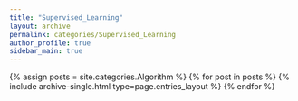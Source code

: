 ```yaml
---
title: "Supervised_Learning"
layout: archive
permalink: categories/Supervised_Learning
author_profile: true
sidebar_main: true
---
```



{% assign posts = site.categories.Algorithm %}
{% for post in posts %} {% include archive-single.html type=page.entries_layout %} {% endfor %}